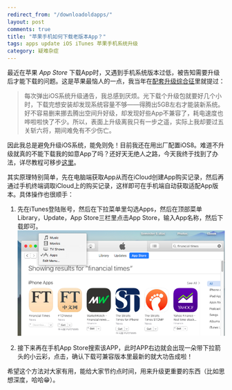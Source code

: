 ```yaml
---
redirect_from: "/downloadoldapps/"
layout: post
comments: true
title: "苹果手机如何下载老版本App？"
tags: apps update iOS iTunes 苹果手机系统升级
category: 疑难杂症
---
```


最近在苹果 *App Store* 下载App时，又遇到手机系统版本过低，被告知需要升级后才能下载的问题。这是苹果最恼人的一点，我当年在[配套升级综合征](https://yihanxu.github.io/myoldpajama)里就提过：

> 每次弹出iOS系统升级通告，我总感到厌烦。光下载个升级包就要好几个小时，下载完想安装却发现系统容量不够——得腾出5GB左右才能装新系统。好不容易删来挪去腾出空间升好级，却发现好些App不兼容了，耗电速度也哗啦啦快了不少。所以，表面上升级离我只有一步之遥，实际上我却要过五关斩六将，期间难免有不少伤亡。

因此我总是避免升级iOS系统，能免则免！目前我还在用出厂配置iOS8。难道不升级就真的不能下载我的如意App了吗？还好天无绝人之路，今天我终于找到了办法，详尽教程可移步[这里](https://www.linkedin.com/pulse/how-download-older-version-app-when-requires-newer-ios-chris-allard)。

其实原理特别简单，先在电脑端获取App从而在iCloud创建App购买记录，然后再通过手机终端调取iCloud上的购买记录，这样即可在手机端自动获取适配App版本。具体操作也很顺手：

1. 先在iTunes登陆账号，然后在下拉菜单里勾选Apps，然后在顶部菜单Library，Update，App Store三栏里点击App Store，输入App名称，然后下载即可。![](/images/apps.png)

2. 接下来再在手机App Store搜索该APP，此时APP右边就会出现一朵带下拉箭头的小云彩，点击，确认下载可兼容版本里最新的就大功告成啦！

希望这个方法对大家有用，能给大家节约点时间，用来升级更重要的东西（比如思想深度，哈哈😁）。




